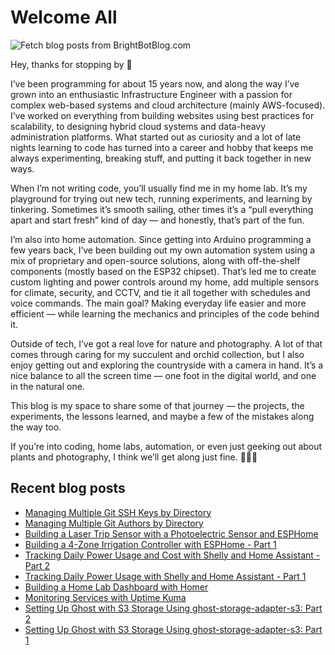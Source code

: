 # Welcome All

![Fetch blog posts from BrightBotBlog.com](https://github.com/atownsend247/atownsend247/workflows/Fetch%20blog%20posts%20from%20BrightBotBlog.com/badge.svg)

Hey, thanks for stopping by 👋

I’ve been programming for about 15 years now, and along the way I’ve grown into an enthusiastic Infrastructure Engineer with a passion for complex web-based systems and cloud architecture (mainly AWS-focused). I’ve worked on everything from building websites using best practices for scalability, to designing hybrid cloud systems and data-heavy administration platforms. What started out as curiosity and a lot of late nights learning to code has turned into a career and hobby that keeps me always experimenting, breaking stuff, and putting it back together in new ways.

When I’m not writing code, you’ll usually find me in my home lab. It’s my playground for trying out new tech, running experiments, and learning by tinkering. Sometimes it’s smooth sailing, other times it’s a “pull everything apart and start fresh” kind of day — and honestly, that’s part of the fun.

I’m also into home automation. Since getting into Arduino programming a few years back, I’ve been building out my own automation system using a mix of proprietary and open-source solutions, along with off-the-shelf components (mostly based on the ESP32 chipset). That’s led me to create custom lighting and power controls around my home, add multiple sensors for climate, security, and CCTV, and tie it all together with schedules and voice commands. The main goal? Making everyday life easier and more efficient — while learning the mechanics and principles of the code behind it.

Outside of tech, I’ve got a real love for nature and photography. A lot of that comes through caring for my succulent and orchid collection, but I also enjoy getting out and exploring the countryside with a camera in hand. It’s a nice balance to all the screen time — one foot in the digital world, and one in the natural one.

This blog is my space to share some of that journey — the projects, the experiments, the lessons learned, and maybe a few of the mistakes along the way too.

If you’re into coding, home labs, automation, or even just geeking out about plants and photography, I think we’ll get along just fine. 🚀🌱📸

## Recent blog posts

<!-- FEED-START -->
- [Managing Multiple Git SSH Keys by Directory](https://brightbot.co.uk/managing-multiple-git-ssh-keys-by-directory/)
- [Managing Multiple Git Authors by Directory](https://brightbot.co.uk/managing-multiple-git-authors-by-directory/)
- [Building a Laser Trip Sensor with a Photoelectric Sensor and ESPHome](https://brightbot.co.uk/building-a-laser-trip-sensor-with-a-photoelectric-sensor-and-esphome/)
- [Building a 4-Zone Irrigation Controller with ESPHome - Part 1](https://brightbot.co.uk/building-a-4-zone-irrigation-controller-with-esphome-part-1/)
- [Tracking Daily Power Usage and Cost with Shelly and Home Assistant - Part 2](https://brightbot.co.uk/tracking-daily-power-usage-and-cost-with-shelly-and-home-assistant-part-2/)
- [Tracking Daily Power Usage with Shelly and Home Assistant - Part 1](https://brightbot.co.uk/tracking-daily-power-usage-with-shelly-and-home-assistant-part-1/)
- [Building a Home Lab Dashboard with Homer](https://brightbot.co.uk/building-a-home-lab-dashboard-with-homer/)
- [Monitoring Services with Uptime Kuma](https://brightbot.co.uk/monitoring-services-with-uptime-kuma/)
- [Setting Up Ghost with S3 Storage Using ghost-storage-adapter-s3: Part 2](https://brightbot.co.uk/setting-up-ghost-with-s3-storage-using-ghost-storage-adapter-s3-part-2/)
- [Setting Up Ghost with S3 Storage Using ghost-storage-adapter-s3: Part 1](https://brightbot.co.uk/setting-up-ghost-with-s3-storage-using-ghost-storage-adapter-s3/)
<!-- FEED-END -->